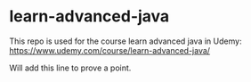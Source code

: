 # learn-advanced-java
This repo is used for the course learn advanced java in Udemy: https://www.udemy.com/course/learn-advanced-java/

Will add this line to prove a point.